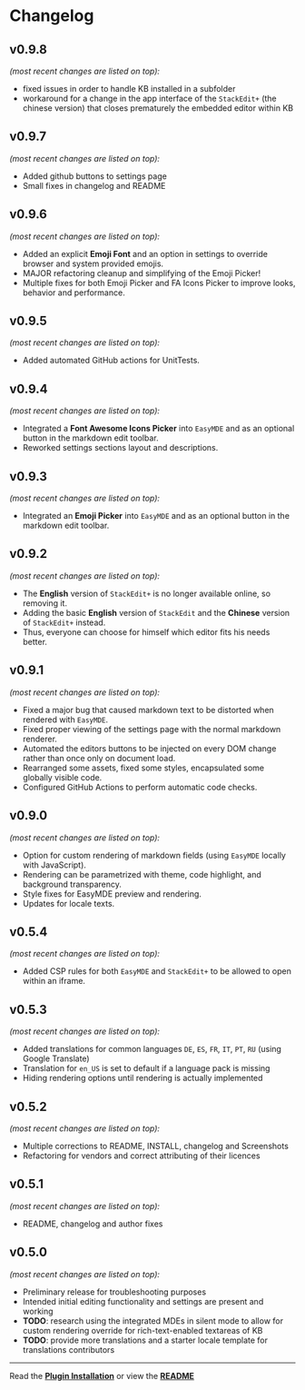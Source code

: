 # Changelog


## v0.9.8

_(most recent changes are listed on top):_
* fixed issues in order to handle KB installed in a subfolder
* workaround for a change in the app interface of the `StackEdit+` (the chinese version) that closes prematurely the embedded editor within KB

## v0.9.7

_(most recent changes are listed on top):_
* Added github buttons to settings page
* Small fixes in changelog and README

## v0.9.6

_(most recent changes are listed on top):_
* Added an explicit **Emoji Font** and an option in settings to override browser and system provided emojis.
* MAJOR refactoring cleanup and simplifying of the Emoji Picker!
* Multiple fixes for both Emoji Picker and FA Icons Picker to improve looks, behavior and performance.

## v0.9.5

_(most recent changes are listed on top):_
* Added automated GitHub actions for UnitTests.

## v0.9.4

_(most recent changes are listed on top):_
* Integrated a **Font Awesome Icons Picker** into `EasyMDE` and as an optional button in the markdown edit toolbar.
* Reworked settings sections layout and descriptions.

## v0.9.3

_(most recent changes are listed on top):_
* Integrated an **Emoji Picker** into `EasyMDE` and as an optional button in the markdown edit toolbar.

## v0.9.2

_(most recent changes are listed on top):_
* The **English** version of `StackEdit+` is no longer available online, so removing it.
* Adding the basic **English** version of `StackEdit` and the **Chinese** version of `StackEdit+` instead.
* Thus, everyone can choose for himself which editor fits his needs better.

## v0.9.1

_(most recent changes are listed on top):_
* Fixed a major bug that caused markdown text to be distorted when rendered with `EasyMDE`.
* Fixed proper viewing of the settings page with the normal markdown renderer.
* Automated the editors buttons to be injected on every DOM change rather than once only on document load.
* Rearranged some assets, fixed some styles, encapsulated some globally visible code.
* Configured GitHub Actions to perform automatic code checks.

## v0.9.0

_(most recent changes are listed on top):_
* Option for custom rendering of markdown fields (using `EasyMDE` locally with JavaScript).
* Rendering can be parametrized with theme, code highlight, and background transparency.
* Style fixes for EasyMDE preview and rendering.
* Updates for locale texts.

## v0.5.4

_(most recent changes are listed on top):_
* Added CSP rules for both `EasyMDE` and `StackEdit+` to be allowed to open within an iframe.

## v0.5.3

_(most recent changes are listed on top):_
* Added translations for common languages `DE`, `ES`, `FR`, `IT`, `PT`, `RU` (using Google Translate)
* Translation for `en_US` is set to default if a language pack is missing
* Hiding rendering options until rendering is actually implemented

## v0.5.2

_(most recent changes are listed on top):_
* Multiple corrections to README, INSTALL, changelog and Screenshots
* Refactoring for vendors and correct attributing of their licences

## v0.5.1

_(most recent changes are listed on top):_
* README, changelog and author fixes

## v0.5.0

_(most recent changes are listed on top):_
* Preliminary release for troubleshooting purposes
* Intended initial editing functionality and settings are present and working
* **TODO**: research using the integrated MDEs in silent mode to allow for custom rendering override for rich-text-enabled textareas of KB
* **TODO**: provide more translations and a starter locale template for translations contributors

---

Read the [**Plugin Installation**](INSTALL.md "View Installation instructions") or view the [**README**](README.md "View README")
